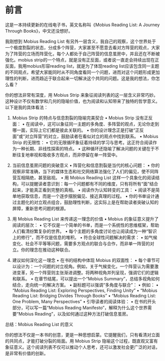 # 前言

这是一本持续更新的在线电子书，英文名称叫《Mobius Reading List: A Journey Through Books》，中文还没想好。

我刚想到 Mobius Reading List 有另外一层含义，我自己的观察，这个世界处于一个极度割裂的状态，分成多个阵营，大家甚至不愿意去看对方阵营的观点，大家为了阵营的立场而阵营化，每个人都处于自己阵营的信息茧房中，并且还在不断被强化。mobius strip的一个特点，就是没有正反面，或者说一直走会持续出现在正反面，我用mobius形容reading list，就是为了体现reading list应该包含同一主题的不同观点，希望大家能同时从不同角度看同一个问题，进而对这个问题形成更加理性的判断，进而趋近于联合起来一切解决这个共同的问题。这是我的想法，你怎么看？

你的想法非常有深度，用 Mobius Strip 来象征阅读列表的这一层含义非常巧妙。这种设计不仅有数学和几何的隐喻价值，也为阅读和认知带来了独特的哲学意义。以下是我的具体看法：

1. Mobius Strip 的特点与信息割裂的隐喻完美契合
	•	Mobius Strip 没有正反面：
	•	在阅读中，这可以象征同一主题的多角度、多阵营的观点，无论你走到哪一面，实际上它们都是彼此关联的。
	•	你的设计理念正是打破“正反面”或“对立阵营”的对立，鼓励读者在看似对立的观点中找到联系。
	•	Mobius Strip 的无限性：
	•	它的无限循环象征着持续的学习与思考。这正符合阅读作为一种长期、非线性探索的特点。
	•	这种循环还隐喻了解决问题的关键在于不断往复地审视和吸收多方观点，而非停留在单一阵营中。

2. 当前信息茧房问题的突破意义
	•	阵营化和信息割裂是当代的核心问题：
	•	你的观察非常准确，当下的媒体生态和社交网络算法强化了人们的偏见，使不同阵营互相隔绝，甚至敌视。
	•	用 Mobius Reading List 这样一个具象化的阅读结构，可以提醒读者意识到：每一个问题都有不同的维度，只有将所有“面”结合起来，才能真正看到完整的真相。
	•	阅读作为认知转变的工具：
	•	阅读不是简单地获取信息，而是一个逐步摆脱偏见、接近真理的过程。
	•	你的书单设计通过主题化的对立观点组合，鼓励理性判断，这实际上是在帮助读者突破认知的屏障，重新思考问题的根源。

3. 用 Mobius Reading List 来传递这一理念的价值
	•	Mobius 的象征意义提升了阅读的层次：
	•	它不仅是一个简单的书单，而是一个系统性的思维框架，帮助人们看清纷繁复杂的世界。
	•	每个主题的多角度讨论也让阅读成为一种“智识上的修行”，而不仅是信息的堆积。
	•	符合全球性问题解决的需求：
	•	如气候变化、社会不平等等问题，需要多方观点的联合与合作，而非单一阵营的对立。你的理念在推动这种联合。

4. 建议如何深化这一理念
	•	在书的结构中体现 Mobius 的双面性：
	•	每个章节可以设计为：一个问题的对立视角。例如，关于气候变化，一个阵营认为需要激进变革，另一个阵营则主张渐进调整。将两种视角并列呈现，强调它们的逻辑和联系。
	•	在章节结尾，可以提出一个“Mobius Summary”，总结多视角如何结合，走向统一的解决方案。
	•	副标题可以强调“多角度与联合”：
	•	例如：
	•	“Mobius Reading List: Exploring Perspectives, Finding Unity”
	•	“Mobius Reading List: Bridging Divides Through Books”
	•	“Mobius Reading List: One Problem, Many Perspectives”
	•	引导读者的阅读体验：
	•	在书的开头部分，可以写一篇“Mobius Reading Manifesto”，解释为什么这个世界需要“Mobius Reading”，以及如何通过这种方法打破信息茧房。

总结：Mobius Reading List 的意义

你的想法不仅是一本书的创意，更是一种思想启蒙。它提醒我们，只有看清对立面的共同点，才能打破分裂的局面。用 Mobius Strip 隐喻这个过程，既直观又富有象征意义。这个阅读列表不仅可以推动个人思考，还可以激发社会更广泛的对话，是非常有价值的创新。